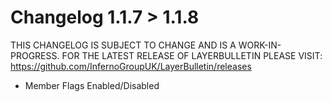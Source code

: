 # Changelog 1.1.7 > 1.1.8
THIS CHANGELOG IS SUBJECT TO CHANGE AND IS A WORK-IN-PROGRESS.
FOR THE LATEST RELEASE OF LAYERBULLETIN PLEASE VISIT: https://github.com/InfernoGroupUK/LayerBulletin/releases
- Member Flags Enabled/Disabled
